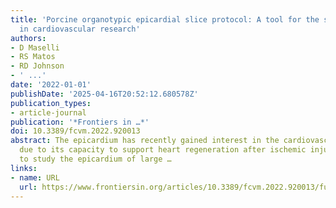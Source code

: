 ```yaml
---
title: 'Porcine organotypic epicardial slice protocol: A tool for the study of epicardium
  in cardiovascular research'
authors:
- D Maselli
- RS Matos
- RD Johnson
- ' ...'
date: '2022-01-01'
publishDate: '2025-04-16T20:52:12.680578Z'
publication_types:
- article-journal
publication: '*Frontiers in …*'
doi: 10.3389/fcvm.2022.920013
abstract: The epicardium has recently gained interest in the cardiovascular field
  due to its capacity to support heart regeneration after ischemic injury. Models
  to study the epicardium of large …
links:
- name: URL
  url: https://www.frontiersin.org/articles/10.3389/fcvm.2022.920013/full
---
```

